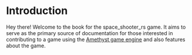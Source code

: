# Introduction

Hey there! Welcome to the book for the space_shooter_rs game. It aims to serve
as the primary source of documentation for those interested in contributing to
a game using the [Amethyst game engine](https://amethyst.rs/) and also features
about the game.

